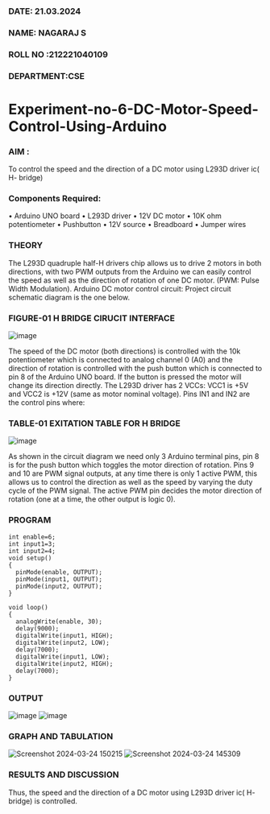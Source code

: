 ###  DATE: 21.03.2024
###  NAME: NAGARAJ S
###  ROLL NO :212221040109
###  DEPARTMENT:CSE
# Experiment-no-6-DC-Motor-Speed-Control-Using-Arduino
### AIM : 
To control the speed and the direction of a DC motor using L293D driver ic( H- bridge)

### Components Required:
•	Arduino UNO board
•	L293D driver
•	12V DC motor
•	10K ohm potentiometer
•	Pushbutton
•	12V source
•	Breadboard
•	Jumper wires
### THEORY 
The L293D quadruple half-H drivers chip allows us to drive 2 motors in both directions, with two PWM outputs from the Arduino we can easily control the speed as well as the direction of rotation of one DC motor. (PWM: Pulse Width Modulation).
Arduino DC motor control circuit:
Project circuit schematic diagram is the one below.
### FIGURE-01 H BRIDGE CIRUCIT INTERFACE
![image](https://user-images.githubusercontent.com/36288975/167763051-b230c183-afc5-46f2-ba95-0f95e10dd6c9.png)
 
 
The speed of the DC motor (both directions) is controlled with the 10k potentiometer which is connected to analog channel 0 (A0) and the direction of rotation is controlled with the push button which is connected to pin 8 of the Arduino UNO board. If the button is pressed the motor will change its direction directly.
The L293D driver has 2 VCCs: VCC1 is +5V and VCC2 is +12V (same as motor nominal voltage). Pins IN1 and IN2 are the control pins where:
### TABLE-01 EXITATION TABLE FOR H BRIDGE 
![image](https://user-images.githubusercontent.com/36288975/167763120-1421c2c5-8381-49eb-b376-03f6e1113b7a.png)



As shown in the circuit diagram we need only 3 Arduino terminal pins, pin 8 is for the push button which toggles the motor direction of rotation. Pins 9 and 10 are PWM signal outputs, at any time there is only 1 active PWM, this allows us to control the direction as well as the speed by varying the duty cycle of the PWM signal. The active PWM pin decides the motor direction of rotation (one at a time, the other output is logic 0).

### PROGRAM 
```
int enable=6;
int input1=3;
int input2=4;
void setup()
{
  pinMode(enable, OUTPUT);
  pinMode(input1, OUTPUT);
  pinMode(input2, OUTPUT);
}

void loop()
{
  analogWrite(enable, 30);
  delay(9000); 
  digitalWrite(input1, HIGH);
  digitalWrite(input2, LOW);
  delay(7000);
  digitalWrite(input1, LOW);
  digitalWrite(input2, HIGH);
  delay(7000);
}
```

### OUTPUT
![image](https://github.com/nagaraj6618/Experiment-no-7-DC-Motor-Speed-Control-Using-Arduino/assets/127173574/a9f063b0-d021-436b-93ad-70c7e820c6bc)
![image](https://github.com/nagaraj6618/Experiment-no-7-DC-Motor-Speed-Control-Using-Arduino/assets/127173574/0b530f46-78f1-41fb-9a10-19fd890013e2)



### GRAPH AND TABULATION 

![Screenshot 2024-03-24 150215](https://github.com/nagaraj6618/Experiment-no-7-DC-Motor-Speed-Control-Using-Arduino/assets/127173574/276e605e-479b-42ff-8047-5fd2ef2f6ef4)
![Screenshot 2024-03-24 145309](https://github.com/nagaraj6618/Experiment-no-7-DC-Motor-Speed-Control-Using-Arduino/assets/127173574/a9d33372-b52f-42d5-bbbd-36b6e018f516)




### RESULTS AND DISCUSSION 
Thus, the speed and the direction of a DC motor using L293D driver ic( H- bridge) is controlled.
